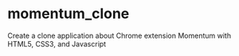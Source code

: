 # momentum_clone
Create a clone application about Chrome extension Momentum with HTML5, CSS3, and Javascript

